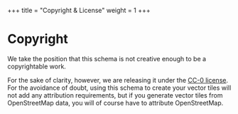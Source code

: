+++
title = "Copyright & License"
weight = 1
+++

# Copyright

We take the position that this schema is not creative enough to be a copyrightable
work.

For the sake of clarity, however, we are releasing it under the [CC-0 license](CC0-1.0-LICENSE.txt).
For the avoidance of doubt, using this schema to create your vector tiles will not add any attribution
requirements, but if you generate vector tiles from OpenStreetMap data, you will of course have
to attribute OpenStreetMap.
